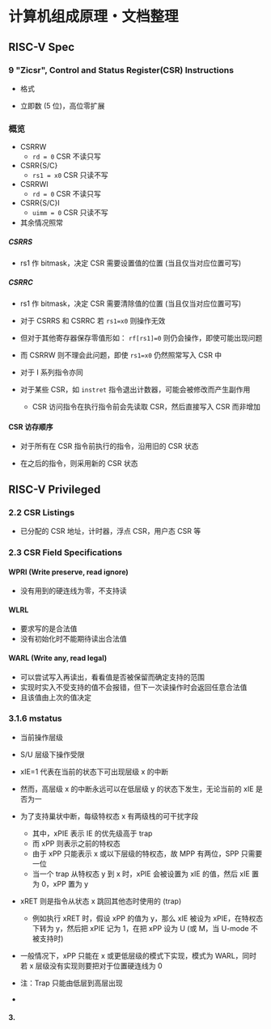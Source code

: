 # **计算机组成原理・文档整理**



## RISC-V Spec

### 9 "Zicsr", Control and Status Register(CSR) Instructions

* 格式

* 立即数 (5 位)，高位零扩展

### 概览

* CSRRW
  * `rd = 0` CSR 不读只写
* CSRR{S/C}
  * `rs1 = x0` CSR 只读不写
* CSRRWI
  * `rd = 0` CSR 不读只写
* CSRR{S/C}I
  * `uimm = 0` CSR 只读不写
* 其余情况照常



##### CSRRS

* rs1 作 bitmask，决定 CSR 需要设置值的位置 (当且仅当对应位置可写)

##### CSRRC

* rs1 作 bitmask，决定 CSR 需要清除值的位置 (当且仅当对应位置可写)



* 对于 CSRRS 和 CSRRC 若 `rs1=x0` 则操作无效
* 但对于其他寄存器保存零值形如： `rf[rs1]=0` 则仍会操作，即使可能出现问题
* 而 CSRRW 则不理会此问题，即使 `rs1=x0` 仍然照常写入 CSR 中
* 对于 I 系列指令亦同



* 对于某些 CSR，如 `instret` 指令退出计数器，可能会被修改而产生副作用
  * CSR 访问指令在执行指令前会先读取 CSR，然后直接写入 CSR 而非增加



#### CSR 访存顺序

* 对于所有在 CSR 指令前执行的指令，沿用旧的 CSR 状态

* 在之后的指令，则采用新的 CSR 状态 



## RISC-V Privileged

### 2.2 CSR Listings

* 已分配的 CSR 地址，计时器，浮点 CSR，用户态 CSR 等



### 2.3 CSR Field Specifications

#### WPRI (Write preserve, read ignore)

* 没有用到的硬连线为零，不支持读



#### WLRL

* 要求写的是合法值
* 没有初始化时不能期待读出合法值



#### WARL (Write any, read legal)

* 可以尝试写入再读出，看看值是否被保留而确定支持的范围
* 实现时实入不受支持的值不会报错，但下一次读操作时会返回任意合法值
* 且该值由上次的值决定



### 3.1.6 mstatus

* 当前操作层级
* S/U 层级下操作受限



* xIE=1 代表在当前的状态下可出现层级 x 的中断
* 然而，高层级 x 的中断永远可以在低层级 y 的状态下发生，无论当前的 xIE 是否为一
* 为了支持巢状中断，每级特权态 x 有两级栈的可干扰字段
  * 其中，xPIE 表示 IE 的优先级高于 trap
  * 而 xPP 则表示之前的特权态
  * 由于 xPP 只能表示 x 或以下层级的特权态，故 MPP 有两位，SPP 只需要一位
  * 当一个 trap 从特权态 y 到 x 时，xPIE 会被设置为 xIE 的值，然后 xIE 置为 0，xPP 置为 y
* xRET 则是指令从状态 x 跳回其他态时使用的 (trap)
  * 例如执行 xRET 时，假设 xPP 的值为 y，那么 xIE 被设为 xPIE，在特权态下转为 y，然后把 xPIE 记为 1，在把 xPP 设为 U (或 M，当 U-mode 不被支持时)

* 一般情况下，xPP 只能在 x 或更低层级的模式下实现，模式为 WARL，同时若 x 层级没有实现则要把对于位置硬连线为 0
* 注：Trap 只能由低层到高层出现



* 

#### 3.

